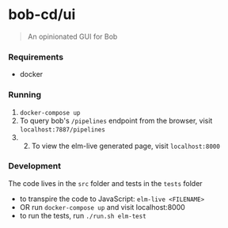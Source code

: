 # bob-cd/ui
> An opinionated GUI for Bob

### Requirements 
- docker

### Running
1. `docker-compose up` 
2. To query bob's `/pipelines` endpoint from the browser, visit `localhost:7887/pipelines`
3. 2. To view the elm-live generated page, visit `localhost:8000`

### Development
The code lives in the `src` folder and tests in the `tests` folder 
- to transpire the code to JavaScript: `elm-live <FILENAME>`
- OR run `docker-compose up` and visit localhost:8000
- to run the tests, run `./run.sh elm-test`
